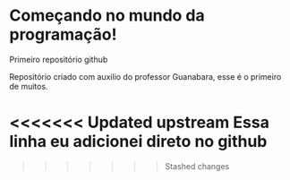 # Começando no mundo da programação!
 Primeiro repositório github

 Repositório criado com auxilio do professor Guanabara, esse é o primeiro de muitos.

<<<<<<< Updated upstream
 Essa linha eu adicionei direto no github
=======
>>>>>>> Stashed changes
